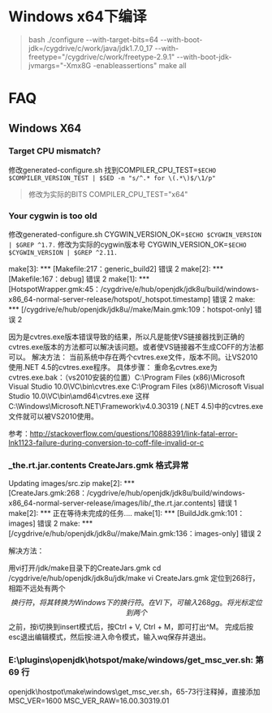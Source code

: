 
# Windows x64下编译


>bash
>./configure --with-target-bits=64 --with-boot-jdk=/cygdrive/c/work/java/jdk1.7.0_17 --with-freetype="/cygdrive/c/work/freetype-2.9.1" --with-boot-jdk-jvmargs="-Xmx8G -enableassertions"
>make all

# FAQ 

##  Windows X64
###  Target CPU mismatch?

修改generated-configure.sh
找到COMPILER_CPU_TEST=`$ECHO $COMPILER_VERSION_TEST | $SED -n "s/^.* for \(.*\)$/\1/p"`
>修改为实际的BITS
COMPILER_CPU_TEST="x64"

###  Your cygwin is too old

修改generated-configure.sh
CYGWIN_VERSION_OK=`$ECHO $CYGWIN_VERSION | $GREP ^1.7.`
修改为实际的cygwin版本号
CYGWIN_VERSION_OK=`$ECHO $CYGWIN_VERSION | $GREP ^2.11.`


make[3]: *** [Makefile:217：generic_build2] 错误 2
make[2]: *** [Makefile:167：debug] 错误 2
make[1]: *** [HotspotWrapper.gmk:45：/cygdrive/e/hub/openjdk/jdk8u/build/windows-x86_64-normal-server-release/hotspot/_hotspot.timestamp] 错误 2
make: *** [/cygdrive/e/hub/openjdk/jdk8u//make/Main.gmk:109：hotspot-only] 错误 2

因为是cvtres.exe版本错误导致的结果，所以凡是能使VS链接器找到正确的cvtres.exe版本的方法都可以解决该问题。或者使VS链接器不生成COFF的方法都可以。
解决方法：
当前系统中存在两个cvtres.exe文件，版本不同。让VS2010使用.NET 4.5的cvtres.exe程序。
具体步骤：
重命名cvtres.exe为cvtres.exe.bak：（vs2010安装的位置）C:\Program Files (x86)\Microsoft Visual Studio 10.0\VC\bin\cvtres.exe
C:\Program Files (x86)\Microsoft Visual Studio 10.0\VC\bin\amd64\cvtres.exe
这样C:\Windows\Microsoft.NET\Framework\v4.0.30319 (.NET 4.5)中的cvtres.exe文件就可以被VS2010使用。

参考：http://stackoverflow.com/questions/10888391/link-fatal-error-lnk1123-failure-during-conversion-to-coff-file-invalid-or-c

### _the.rt.jar.contents  CreateJars.gmk 格式异常

Updating images/src.zip
make[2]: *** [CreateJars.gmk:268：/cygdrive/e/hub/openjdk/jdk8u/build/windows-x86_64-normal-server-release/images/lib/_the.rt.jar.contents] 错误 1
make[2]: *** 正在等待未完成的任务....
make[1]: *** [BuildJdk.gmk:101：images] 错误 2
make: *** [/cygdrive/e/hub/openjdk/jdk8u//make/Main.gmk:136：images-only] 错误 2

解决方法：

用vi打开/jdk/make目录下的CreateJars.gmk
cd  /cygdrive/e/hub/openjdk/jdk8u/jdk/make
vi CreateJars.gmk
定位到268行，相距不远处有两个$$换行符，将其转换为Windows下的换行符。
在VI下，可输入268gg。
将光标定位到两个$$之前，按i切换到insert模式后，按Ctrl + V, Ctrl + M，即可打出^M。
完成后按esc退出编辑模式，然后按:进入命令模式，输入wq保存并退出。

### E:\plugins\openjdk\hotspot/make/windows/get_msc_ver.sh: 第 69 行

openjdk\hostpot\make\windows\get_msc_ver.sh，65-73行注释掉，直接添加
MSC_VER=1600
MSC_VER_RAW=16.00.30319.01